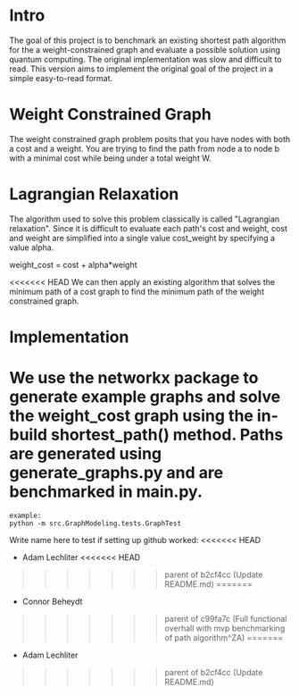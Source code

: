 # Intro
The goal of this project is to benchmark an existing shortest path algorithm for the a weight-constrained graph and evaluate a possible solution using quantum computing. The original implementation was slow and difficult to read. This version aims to implement the original goal of the project in a simple easy-to-read format.
# Weight Constrained Graph
The weight constrained graph problem posits that you have nodes with both a cost and a weight. You are trying to find the path from node a to node b with a minimal cost while being under a total weight W.
# Lagrangian Relaxation
The algorithm used to solve this problem classically is called "Lagrangian relaxation". Since it is difficult to evaluate each path's cost and weight, cost and weight are simplified into a single value cost_weight by specifying a value alpha. 

weight_cost = cost + alpha\*weight

<<<<<<< HEAD
We can then apply an existing algorithm that solves the minimum path of a cost graph to find the minimum path of the weight constrained graph.
# Implementation
We use the networkx package to generate example graphs and solve the weight_cost graph using the in-build shortest_path() method. Paths are generated using generate_graphs.py and are benchmarked in main.py.
=======
    example:
    python -m src.GraphModeling.tests.GraphTest

Write name here to test if setting up github worked:
<<<<<<< HEAD
+ Adam Lechliter
<<<<<<< HEAD
>>>>>>> parent of b2cf4cc (Update README.md)
=======
+ Connor Beheydt
>>>>>>> parent of c99fa7c (Full functional overhall with mvp benchmarking of path algorithm^ZA)
=======
+ Adam Lechliter
>>>>>>> parent of b2cf4cc (Update README.md)
